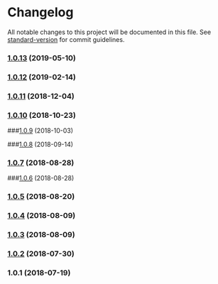 # Changelog

All notable changes to this project will be documented in this file. See [standard-version](https://github.com/conventional-changelog/standard-version) for commit guidelines.

### [1.0.13](https://github.com/syseleven/markdownlint-rules-grav-pages/compare/v1.0.12...v1.0.13) (2019-05-10)



<a name="1.0.12"></a>
### [1.0.12](https://github.com/syseleven/markdownlint-rules-grav-pages/compare/v1.0.11...v1.0.12) (2019-02-14)



<a name="1.0.11"></a>
### [1.0.11](https://github.com/syseleven/markdownlint-rules-grav-pages/compare/v1.0.10...v1.0.11) (2018-12-04)



<a name="1.0.10"></a>
### [1.0.10](https://github.com/syseleven/markdownlint-rules-grav-pages/compare/v1.0.9...v1.0.10) (2018-10-23)



<a name="1.0.9"></a>
###[1.0.9](https://github.com/syseleven/markdownlint-rules-grav-pages/compare/v1.0.8...v1.0.9) (2018-10-03)



<a name="1.0.8"></a>
###[1.0.8](https://github.com/syseleven/markdownlint-rules-grav-pages/compare/v1.0.7...v1.0.8) (2018-09-14)



<a name="1.0.7"></a>
### [1.0.7](https://github.com/syseleven/markdownlint-rules-grav-pages/compare/v1.0.6...v1.0.7) (2018-08-28)



<a name="1.0.6"></a>
###[1.0.6](https://github.com/syseleven/markdownlint-rules-grav-pages/compare/v1.0.5...v1.0.6) (2018-08-28)



<a name="1.0.5"></a>
### [1.0.5](https://github.com/syseleven/markdownlint-rules-grav-pages/compare/v1.0.4...v1.0.5) (2018-08-20)



<a name="1.0.4"></a>
### [1.0.4](https://github.com/syseleven/markdownlint-rules-grav-pages/compare/v1.0.3...v1.0.4) (2018-08-09)



<a name="1.0.3"></a>
### [1.0.3](https://github.com/syseleven/markdownlint-rules-grav-pages/compare/v1.0.2...v1.0.3) (2018-08-09)



<a name="1.0.2"></a>
### [1.0.2](https://github.com/syseleven/markdownlint-rules-grav-pages/compare/v1.0.1...v1.0.2) (2018-07-30)



<a name="1.0.1"></a>
### 1.0.1 (2018-07-19)
